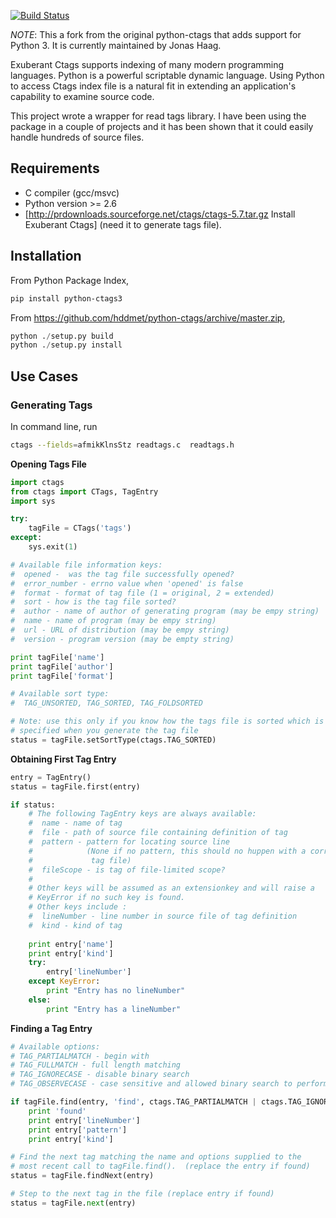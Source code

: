 [![Build Status](https://travis-ci.org/jonashaag/python-ctags3.svg?branch=py3)](https://travis-ci.org/jonashaag/python-ctags3)

*NOTE*: This a fork from the original python-ctags that adds support for Python 3. It is currently maintained by Jonas Haag.

Exuberant Ctags supports indexing of many modern programming languages.  Python is a powerful scriptable dynamic language.  Using Python to access Ctags index file is a natural fit in extending an application's capability to examine source code.

This project wrote a wrapper for read tags library.  I have been using the package in a couple of projects and it has been shown that it could easily handle hundreds of  source files.

## Requirements
 * C compiler (gcc/msvc)
 * Python version >= 2.6
 * [http://prdownloads.sourceforge.net/ctags/ctags-5.7.tar.gz Install Exuberant Ctags] (need it to generate tags file).

## Installation

From Python Package Index,
```bash
pip install python-ctags3
```

From https://github.com/hddmet/python-ctags/archive/master.zip,
```python
python ./setup.py build
python ./setup.py install
```

## Use Cases
### Generating Tags

In command line, run
```bash
ctags --fields=afmikKlnsStz readtags.c  readtags.h
```

**Opening Tags File**
```python
import ctags
from ctags import CTags, TagEntry
import sys

try:
    tagFile = CTags('tags')
except:
    sys.exit(1)

# Available file information keys:
#  opened -  was the tag file successfully opened?
#  error_number - errno value when 'opened' is false
#  format - format of tag file (1 = original, 2 = extended)
#  sort - how is the tag file sorted? 
#  author - name of author of generating program (may be empy string)
#  name - name of program (may be empy string)
#  url - URL of distribution (may be empy string)
#  version - program version (may be empty string)

print tagFile['name']
print tagFile['author']
print tagFile['format']

# Available sort type:
#  TAG_UNSORTED, TAG_SORTED, TAG_FOLDSORTED

# Note: use this only if you know how the tags file is sorted which is 
# specified when you generate the tag file
status = tagFile.setSortType(ctags.TAG_SORTED)
```

**Obtaining First Tag Entry**
```python
entry = TagEntry()
status = tagFile.first(entry)

if status:
    # The following TagEntry keys are always available:
    #  name - name of tag
    #  file - path of source file containing definition of tag
    #  pattern - pattern for locating source line
    #            (None if no pattern, this should no huppen with a correct
    #             tag file)
    #  fileScope - is tag of file-limited scope?
    #
    # Other keys will be assumed as an extensionkey and will raise a
    # KeyError if no such key is found.
    # Other keys include :
    #  lineNumber - line number in source file of tag definition
    #  kind - kind of tag
    
    print entry['name']
    print entry['kind']
    try:
        entry['lineNumber']
    except KeyError:
        print "Entry has no lineNumber"
    else:
        print "Entry has a lineNumber"
```

**Finding a Tag Entry**
```python   
# Available options: 
# TAG_PARTIALMATCH - begin with
# TAG_FULLMATCH - full length matching
# TAG_IGNORECASE - disable binary search
# TAG_OBSERVECASE - case sensitive and allowed binary search to perform

if tagFile.find(entry, 'find', ctags.TAG_PARTIALMATCH | ctags.TAG_IGNORECASE):
    print 'found'
    print entry['lineNumber']
    print entry['pattern']
    print entry['kind']

# Find the next tag matching the name and options supplied to the 
# most recent call to tagFile.find().  (replace the entry if found)
status = tagFile.findNext(entry)

# Step to the next tag in the file (replace entry if found)
status = tagFile.next(entry)
```
